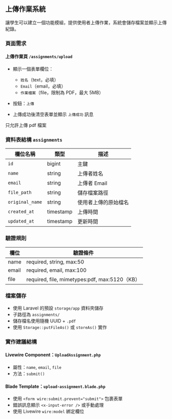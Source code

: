 ## 上傳作業系統

讓學生可以建立一個功能模組，提供使用者上傳作業，系統會儲存檔案並顯示上傳紀錄。

### 頁面需求

#### 上傳作業頁 `/assignments/upload`

* 顯示一個表單欄位：

    * `姓名`（text，必填）
    * `Email`（email，必填）
    * `作業檔案`（file，限制為 PDF，最大 5MB）
* 按鈕：`上傳`
* 上傳成功後清空表單並顯示 `上傳成功` 訊息

只允許上傳 pdf 檔案

### 資料表結構 `assignments`

| 欄位名稱            | 類型        | 描述         |
|-----------------|-----------|------------|
| `id`            | bigint    | 主鍵         |
| `name`          | string    | 上傳者姓名      |
| `email`         | string    | 上傳者 Email  |
| `file_path`     | string    | 儲存檔案路徑     |
| `original_name` | string    | 使用者上傳的原始檔名 |
| `created_at`    | timestamp | 上傳時間       |
| `updated_at`    | timestamp | 更新時間       |

### 驗證規則

| 欄位    | 驗證條件                                         |
|-------|----------------------------------------------|
| name  | required, string, max:50                     |
| email | required, email, max:100                     |
| file  | required, file, mimetypes\:pdf, max:5120（KB） |

### 檔案儲存

* 使用 Laravel 的預設 `storage/app` 資料夾儲存
* 子路徑為 `assignments/`
* 儲存檔名使用隨機 UUID + `.pdf`
* 使用 `Storage::putFileAs()` 或 `storeAs()` 實作

### 實作建議結構

#### Livewire Component：`UploadAssignment.php`

* 屬性：`name`, `email`, `file`
* 方法：`submit()`

#### Blade Template：`upload-assignment.blade.php`

* 使用 `<form wire:submit.prevent="submit">` 包裹表單
* 錯誤訊息顯示 `<x-input-error />` 或手動處理
* 使用 Livewire `wire:model` 綁定欄位
